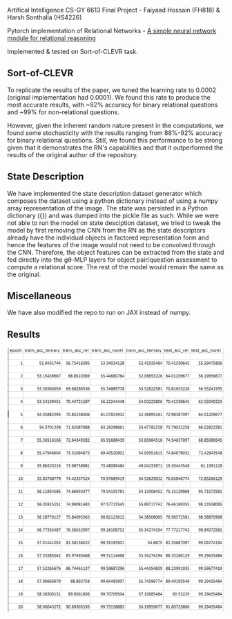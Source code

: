 Artifical Intelligence CS-GY 6613 Final Project - Faiyaad Hossain (FH818) & Harsh Sonthalia (HS4226)

Pytorch implementation of Relational Networks - [A simple neural network module for relational reasoning](https://arxiv.org/pdf/1706.01427.pdf)

Implemented & tested on Sort-of-CLEVR task.

## Sort-of-CLEVR

To replicate the results of the paper, we tuned the learning rate to 0.0002 (original implementation had 0.0001). We found this rate to produce the most accurate results, with ~92% accuracy for binary relational questions and ~99% for non-relational questions. 

However, given the inherent random nature present in the computations, we found some stochasticity with the results ranging from 88%-92% accuracy for binary relational questions. Still, we found this performance to be strong given that it demonstrates the RN's capabilities and that it outperformed the results of the original author of the repository. 

## State Description

We have implemented the state description dataset generator which composes the dataset using a python dictionary instead of using a numpy array representation of the image. The state was persisted in a Python dictionary ({}) and was dumped into the pickle file as such. While we were not able to run the model on state desciption dataset, we tried to tweak the model by first removing the CNN from the RN as the state descriptors already have the individual objects in factored representation form and hence the features of the image would not need to be convolved through the CNN. Therefore, the object features can be extracted from the state and fed directly into the gθ-MLP layers for object pair/question assessment to compute a relational score. The rest of the model would remain the same as the original.

## Miscellaneous

We have also modified the repo to run on JAX instead of numpy.

## Results

![Screenshot](PerformanceLogs_Screenshot.png)
